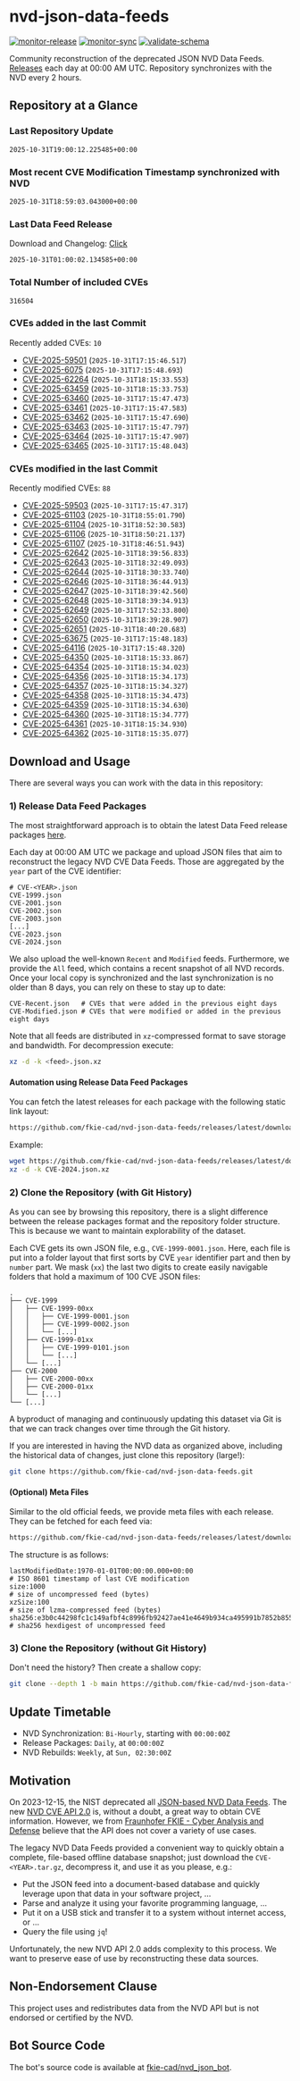 # nvd-json-data-feeds

[![monitor-release](https://github.com/fkie-cad/nvd-json-data-feeds/actions/workflows/monitor_release.yml/badge.svg)](https://github.com/fkie-cad/nvd-json-data-feeds/actions/workflows/monitor_release.yml)
[![monitor-sync](https://github.com/fkie-cad/nvd-json-data-feeds/actions/workflows/monitor_sync.yml/badge.svg)](https://github.com/fkie-cad/nvd-json-data-feeds/actions/workflows/monitor_sync.yml)
[![validate-schema](https://github.com/fkie-cad/nvd-json-data-feeds/actions/workflows/validate_schema.yml/badge.svg)](https://github.com/fkie-cad/nvd-json-data-feeds/actions/workflows/validate_schema.yml)

Community reconstruction of the deprecated JSON NVD Data Feeds.
[Releases](https://github.com/fkie-cad/nvd-json-data-feeds/releases/latest) each day at 00:00 AM UTC.
Repository synchronizes with the NVD every 2 hours.

## Repository at a Glance

### Last Repository Update

```plain
2025-10-31T19:00:12.225485+00:00
```

### Most recent CVE Modification Timestamp synchronized with NVD

```plain
2025-10-31T18:59:03.043000+00:00
```

### Last Data Feed Release

Download and Changelog: [Click](https://github.com/fkie-cad/nvd-json-data-feeds/releases/latest)

```plain
2025-10-31T01:00:02.134585+00:00
```

### Total Number of included CVEs

```plain
316504
```

### CVEs added in the last Commit

Recently added CVEs: `10`

- [CVE-2025-59501](CVE-2025/CVE-2025-595xx/CVE-2025-59501.json) (`2025-10-31T17:15:46.517`)
- [CVE-2025-6075](CVE-2025/CVE-2025-60xx/CVE-2025-6075.json) (`2025-10-31T17:15:48.693`)
- [CVE-2025-62264](CVE-2025/CVE-2025-622xx/CVE-2025-62264.json) (`2025-10-31T18:15:33.553`)
- [CVE-2025-63459](CVE-2025/CVE-2025-634xx/CVE-2025-63459.json) (`2025-10-31T18:15:33.753`)
- [CVE-2025-63460](CVE-2025/CVE-2025-634xx/CVE-2025-63460.json) (`2025-10-31T17:15:47.473`)
- [CVE-2025-63461](CVE-2025/CVE-2025-634xx/CVE-2025-63461.json) (`2025-10-31T17:15:47.583`)
- [CVE-2025-63462](CVE-2025/CVE-2025-634xx/CVE-2025-63462.json) (`2025-10-31T17:15:47.690`)
- [CVE-2025-63463](CVE-2025/CVE-2025-634xx/CVE-2025-63463.json) (`2025-10-31T17:15:47.797`)
- [CVE-2025-63464](CVE-2025/CVE-2025-634xx/CVE-2025-63464.json) (`2025-10-31T17:15:47.907`)
- [CVE-2025-63465](CVE-2025/CVE-2025-634xx/CVE-2025-63465.json) (`2025-10-31T17:15:48.043`)


### CVEs modified in the last Commit

Recently modified CVEs: `88`

- [CVE-2025-59503](CVE-2025/CVE-2025-595xx/CVE-2025-59503.json) (`2025-10-31T17:15:47.317`)
- [CVE-2025-61103](CVE-2025/CVE-2025-611xx/CVE-2025-61103.json) (`2025-10-31T18:55:01.790`)
- [CVE-2025-61104](CVE-2025/CVE-2025-611xx/CVE-2025-61104.json) (`2025-10-31T18:52:30.583`)
- [CVE-2025-61106](CVE-2025/CVE-2025-611xx/CVE-2025-61106.json) (`2025-10-31T18:50:21.137`)
- [CVE-2025-61107](CVE-2025/CVE-2025-611xx/CVE-2025-61107.json) (`2025-10-31T18:46:51.943`)
- [CVE-2025-62642](CVE-2025/CVE-2025-626xx/CVE-2025-62642.json) (`2025-10-31T18:39:56.833`)
- [CVE-2025-62643](CVE-2025/CVE-2025-626xx/CVE-2025-62643.json) (`2025-10-31T18:32:49.093`)
- [CVE-2025-62644](CVE-2025/CVE-2025-626xx/CVE-2025-62644.json) (`2025-10-31T18:30:33.740`)
- [CVE-2025-62646](CVE-2025/CVE-2025-626xx/CVE-2025-62646.json) (`2025-10-31T18:36:44.913`)
- [CVE-2025-62647](CVE-2025/CVE-2025-626xx/CVE-2025-62647.json) (`2025-10-31T18:39:42.560`)
- [CVE-2025-62648](CVE-2025/CVE-2025-626xx/CVE-2025-62648.json) (`2025-10-31T18:39:34.913`)
- [CVE-2025-62649](CVE-2025/CVE-2025-626xx/CVE-2025-62649.json) (`2025-10-31T17:52:33.800`)
- [CVE-2025-62650](CVE-2025/CVE-2025-626xx/CVE-2025-62650.json) (`2025-10-31T18:39:28.907`)
- [CVE-2025-62651](CVE-2025/CVE-2025-626xx/CVE-2025-62651.json) (`2025-10-31T18:40:20.683`)
- [CVE-2025-63675](CVE-2025/CVE-2025-636xx/CVE-2025-63675.json) (`2025-10-31T17:15:48.183`)
- [CVE-2025-64116](CVE-2025/CVE-2025-641xx/CVE-2025-64116.json) (`2025-10-31T17:15:48.320`)
- [CVE-2025-64350](CVE-2025/CVE-2025-643xx/CVE-2025-64350.json) (`2025-10-31T18:15:33.867`)
- [CVE-2025-64354](CVE-2025/CVE-2025-643xx/CVE-2025-64354.json) (`2025-10-31T18:15:34.023`)
- [CVE-2025-64356](CVE-2025/CVE-2025-643xx/CVE-2025-64356.json) (`2025-10-31T18:15:34.173`)
- [CVE-2025-64357](CVE-2025/CVE-2025-643xx/CVE-2025-64357.json) (`2025-10-31T18:15:34.327`)
- [CVE-2025-64358](CVE-2025/CVE-2025-643xx/CVE-2025-64358.json) (`2025-10-31T18:15:34.473`)
- [CVE-2025-64359](CVE-2025/CVE-2025-643xx/CVE-2025-64359.json) (`2025-10-31T18:15:34.630`)
- [CVE-2025-64360](CVE-2025/CVE-2025-643xx/CVE-2025-64360.json) (`2025-10-31T18:15:34.777`)
- [CVE-2025-64361](CVE-2025/CVE-2025-643xx/CVE-2025-64361.json) (`2025-10-31T18:15:34.930`)
- [CVE-2025-64362](CVE-2025/CVE-2025-643xx/CVE-2025-64362.json) (`2025-10-31T18:15:35.077`)


## Download and Usage

There are several ways you can work with the data in this repository:

### 1) Release Data Feed Packages

The most straightforward approach is to obtain the latest Data Feed release packages [here](https://github.com/fkie-cad/nvd-json-data-feeds/releases/latest).

Each day at 00:00 AM UTC we package and upload JSON files that aim to reconstruct the legacy NVD CVE Data Feeds.
Those are aggregated by the `year` part of the CVE identifier:

```
# CVE-<YEAR>.json
CVE-1999.json
CVE-2001.json
CVE-2002.json
CVE-2003.json
[...]
CVE-2023.json
CVE-2024.json
```

We also upload the well-known `Recent` and `Modified` feeds.
Furthermore, we provide the `All` feed, which contains a recent snapshot of all NVD records.
Once your local copy is synchronized and the last synchronization is no older than 8 days, you can rely on these to stay up to date:

```plain
CVE-Recent.json   # CVEs that were added in the previous eight days
CVE-Modified.json # CVEs that were modified or added in the previous eight days
```

Note that all feeds are distributed in `xz`-compressed format to save storage and bandwidth.
For decompression execute:

```sh
xz -d -k <feed>.json.xz
```

#### Automation using Release Data Feed Packages

You can fetch the latest releases for each package with the following static link layout:

```sh
https://github.com/fkie-cad/nvd-json-data-feeds/releases/latest/download/CVE-<YEAR>.json.xz
```

Example:

```sh
wget https://github.com/fkie-cad/nvd-json-data-feeds/releases/latest/download/CVE-2024.json.xz
xz -d -k CVE-2024.json.xz
```

### 2) Clone the Repository (with Git History)

As you can see by browsing this repository, there is a slight difference between the release packages format and the repository folder structure.
This is because we want to maintain explorability of the dataset.

Each CVE gets its own JSON file, e.g., `CVE-1999-0001.json`.
Here, each file is put into a folder layout that first sorts by CVE `year` identifier part and then by `number` part.
We mask (`xx`) the last two digits to create easily navigable folders that hold a maximum of 100 CVE JSON files:

```plain
.
├── CVE-1999
│   ├── CVE-1999-00xx
│   │   ├── CVE-1999-0001.json
│   │   ├── CVE-1999-0002.json
│   │   └── [...]
│   ├── CVE-1999-01xx
│   │   ├── CVE-1999-0101.json
│   │   └── [...]
│   └── [...]
├── CVE-2000
│   ├── CVE-2000-00xx
│   ├── CVE-2000-01xx
│   └── [...]
└── [...]
```

A byproduct of managing and continuously updating this dataset via Git is that we can track changes over time through the Git history.

If you are interested in having the NVD data as organized above, including the historical data of changes, just clone this repository (large!):

```sh
git clone https://github.com/fkie-cad/nvd-json-data-feeds.git
```

#### (Optional) Meta Files

Similar to the old official feeds, we provide meta files with each release. They can be fetched for each feed via:

```sh
https://github.com/fkie-cad/nvd-json-data-feeds/releases/latest/download/CVE-<YEAR>.meta
```

The structure is as follows:

```plain
lastModifiedDate:1970-01-01T00:00:00.000+00:00                          # ISO 8601 timestamp of last CVE modification
size:1000                                                               # size of uncompressed feed (bytes)
xzSize:100                                                              # size of lzma-compressed feed (bytes)
sha256:e3b0c44298fc1c149afbf4c8996fb92427ae41e4649b934ca495991b7852b855 # sha256 hexdigest of uncompressed feed
```

### 3) Clone the Repository (without Git History)

Don't need the history? Then create a shallow copy:

```sh
git clone --depth 1 -b main https://github.com/fkie-cad/nvd-json-data-feeds.git
```


## Update Timetable

* NVD Synchronization: `Bi-Hourly`, starting with `00:00:00Z`
* Release Packages: `Daily`, at `00:00:00Z`
* NVD Rebuilds: `Weekly`, at `Sun, 02:30:00Z`


## Motivation

On 2023-12-15, the NIST deprecated all [JSON-based NVD Data Feeds](https://nvd.nist.gov/vuln/data-feeds#divRetirementBanner-1).
The new [NVD CVE API 2.0](https://nvd.nist.gov/developers/vulnerabilities) is, without a doubt, a great way to obtain CVE information.
However, we from [Fraunhofer FKIE - Cyber Analysis and Defense](https://www.fkie.fraunhofer.de/en/departments/cad.html) believe that the API does not cover a variety of use cases.

The legacy NVD Data Feeds provided a convenient way to quickly obtain a complete, file-based offline database snapshot; just download the `CVE-<YEAR>.tar.gz`, decompress it, and use it as you please, e.g.:

- Put the JSON feed into a document-based database and quickly leverage upon that data in your software project, ...
- Parse and analyze it using your favorite programming language, ...
- Put it on a USB stick and transfer it to a system without internet access, or ...
- Query the file using `jq`!

Unfortunately, the new NVD API 2.0 adds complexity to this process.
We want to preserve ease of use by reconstructing these data sources.

## Non-Endorsement Clause

This project uses and redistributes data from the NVD API but is not endorsed or certified by the NVD.

## Bot Source Code

The bot's source code is available at [fkie-cad/nvd\_json\_bot](https://github.com/fkie-cad/nvd_json_bot).